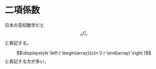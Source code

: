 # 二項係数

日本の高校数学だと$${}_nC_r$$と表記する。

$$\displaystyle \left ( \begin{array}{c}n \\ r \end{array} \right )$$と表記する方が多い。

